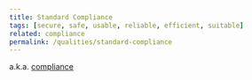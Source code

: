 ```yaml
---
title: Standard Compliance
tags: [secure, safe, usable, reliable, efficient, suitable]
related: compliance
permalink: /qualities/standard-compliance
---
```


a.k.a. [compliance](/qualities/compliance)